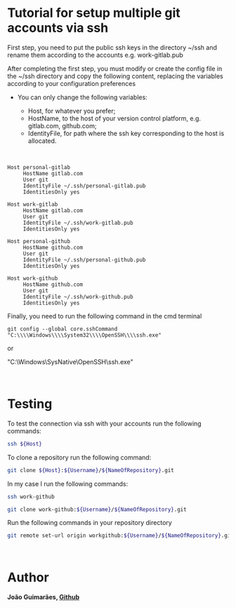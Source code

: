# Tutorial for setup multiple git accounts via ssh


First step, you need to put the public ssh keys in the directory ~/ssh and rename them according to the accounts e.g. work-gitlab.pub 

After completing the first step, you must modify or create the config file in the ~/ssh directory and copy the following content, replacing the variables according to your configuration preferences

- You can only change the following variables: 

   - Host, for whatever you prefer;
   - HostName, to the host of your version control platform, e.g. gitlab.com, github.com;
   - IdentityFile, for path where the ssh key corresponding to the host is allocated.
   
<br/>

```
Host personal-gitlab
     HostName gitlab.com
     User git
     IdentityFile ~/.ssh/personal-gitlab.pub
     IdentitiesOnly yes

Host work-gitlab
     HostName gitlab.com
     User git
     IdentityFile ~/.ssh/work-gitlab.pub
     IdentitiesOnly yes

Host personal-github
     HostName github.com
     User git
     IdentityFile ~/.ssh/personal-github.pub
     IdentitiesOnly yes

Host work-github
     HostName github.com
     User git
     IdentityFile ~/.ssh/work-github.pub
     IdentitiesOnly yes

```

Finally, you need to run the following command in the cmd terminal

```
git config --global core.sshCommand "C:\\\\Windows\\\\System32\\\\OpenSSH\\\\ssh.exe"

```
or 

"C:\\Windows\\SysNative\\OpenSSH\\ssh.exe"

<br/>

# Testing

To test the connection via ssh with your accounts run the following commands:

```bash
ssh ${Host}
```

To clone a repository run the following command:

```bash
git clone ${Host}:${Username}/${NameOfRepository}.git
```

In my case I run the following commands:

```bash
ssh work-github
```

```bash
git clone work-github:${Username}/${NameOfRepository}.git
```
Run the following commands in your repository directory

```bash
git remote set-url origin workgithub:${Username}/${NameOfRepository}.git
```

<br/>



# Author

 **João Guimarães, [Github](https://github.com/joaoguimaraespro)**
